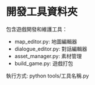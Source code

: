 # 開發工具資料夾

包含遊戲開發和維護工具：
- map_editor.py: 地圖編輯器
- dialogue_editor.py: 對話編輯器
- asset_manager.py: 素材管理
- build_game.py: 遊戲打包

執行方式: python tools/工具名稱.py
